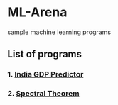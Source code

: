 # ML-Arena
sample machine learning programs

## List of programs

### 1. [India GDP Predictor](/India%20GDP/Readme.md)
### 2. [Spectral Theorem](/Spectral%20Theorem/Readme.md)